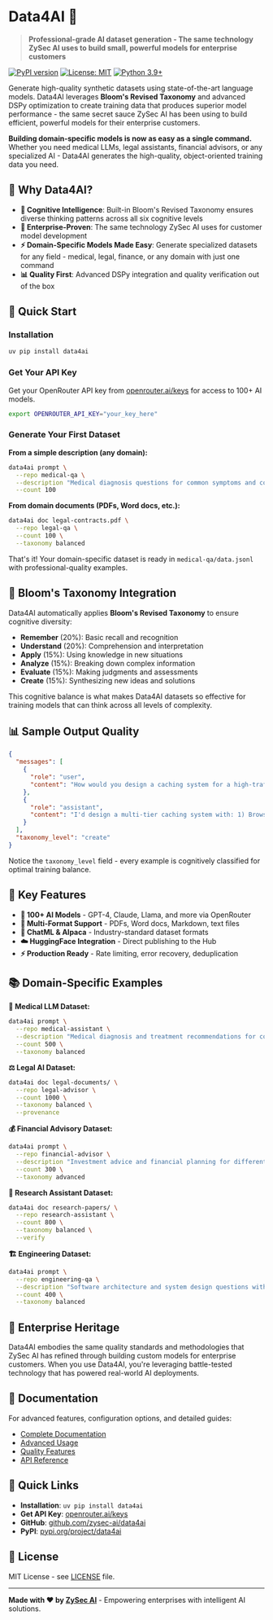 # Data4AI 🚀

> **Professional-grade AI dataset generation - The same technology ZySec AI uses to build small, powerful models for enterprise customers**

[![PyPI version](https://badge.fury.io/py/data4ai.svg)](https://pypi.org/project/data4ai/)
[![License: MIT](https://img.shields.io/badge/License-MIT-yellow.svg)](https://opensource.org/licenses/MIT)
[![Python 3.9+](https://img.shields.io/badge/python-3.9+-blue.svg)](https://www.python.org/downloads/)

Generate high-quality synthetic datasets using state-of-the-art language models. Data4AI leverages **Bloom's Revised Taxonomy** and advanced DSPy optimization to create training data that produces superior model performance - the same secret sauce ZySec AI has been using to build efficient, powerful models for their enterprise customers.

**Building domain-specific models is now as easy as a single command.** Whether you need medical LLMs, legal assistants, financial advisors, or any specialized AI - Data4AI generates the high-quality, object-oriented training data you need.

## 🎯 Why Data4AI?

- **🧠 Cognitive Intelligence**: Built-in Bloom's Revised Taxonomy ensures diverse thinking patterns across all six cognitive levels
- **🔬 Enterprise-Proven**: The same technology ZySec AI uses for customer model development
- **⚡ Domain-Specific Models Made Easy**: Generate specialized datasets for any field - medical, legal, finance, or any domain with just one command
- **📊 Quality First**: Advanced DSPy integration and quality verification out of the box

## 🚀 Quick Start

### Installation
```bash
uv pip install data4ai
```

### Get Your API Key
Get your OpenRouter API key from [openrouter.ai/keys](https://openrouter.ai/keys) for access to 100+ AI models.

```bash
export OPENROUTER_API_KEY="your_key_here"
```

### Generate Your First Dataset

**From a simple description (any domain):**
```bash
data4ai prompt \
  --repo medical-qa \
  --description "Medical diagnosis questions for common symptoms and conditions" \
  --count 100
```

**From domain documents (PDFs, Word docs, etc.):**
```bash
data4ai doc legal-contracts.pdf \
  --repo legal-qa \
  --count 100 \
  --taxonomy balanced
```

That's it! Your domain-specific dataset is ready in `medical-qa/data.jsonl` with professional-quality examples.

## 🧠 Bloom's Taxonomy Integration

Data4AI automatically applies **Bloom's Revised Taxonomy** to ensure cognitive diversity:

- **Remember** (20%): Basic recall and recognition
- **Understand** (20%): Comprehension and interpretation
- **Apply** (15%): Using knowledge in new situations
- **Analyze** (15%): Breaking down complex information
- **Evaluate** (15%): Making judgments and assessments
- **Create** (15%): Synthesizing new ideas and solutions

This cognitive balance is what makes Data4AI datasets so effective for training models that can think across all levels of complexity.

## 📊 Sample Output Quality

```json
{
  "messages": [
    {
      "role": "user",
      "content": "How would you design a caching system for a high-traffic web application?"
    },
    {
      "role": "assistant",
      "content": "I'd design a multi-tier caching system with: 1) Browser cache for static assets, 2) CDN for global content distribution, 3) Application-level cache (Redis/Memcached) for database queries, and 4) Database query cache. Key considerations include cache invalidation strategies, TTL policies, and cache warming..."
    }
  ],
  "taxonomy_level": "create"
}
```

Notice the `taxonomy_level` field - every example is cognitively classified for optimal training balance.

## 🌟 Key Features

- **🤖 100+ AI Models** - GPT-4, Claude, Llama, and more via OpenRouter
- **📄 Multi-Format Support** - PDFs, Word docs, Markdown, text files
- **🎯 ChatML & Alpaca** - Industry-standard dataset formats
- **☁️ HuggingFace Integration** - Direct publishing to the Hub
- **⚡ Production Ready** - Rate limiting, error recovery, deduplication

## 📚 Domain-Specific Examples

**🏥 Medical LLM Dataset:**
```bash
data4ai prompt \
  --repo medical-assistant \
  --description "Medical diagnosis and treatment recommendations for common conditions" \
  --count 500 \
  --taxonomy balanced
```

**⚖️ Legal AI Dataset:**
```bash
data4ai doc legal-documents/ \
  --repo legal-advisor \
  --count 1000 \
  --taxonomy balanced \
  --provenance
```

**💰 Financial Advisory Dataset:**
```bash
data4ai prompt \
  --repo financial-advisor \
  --description "Investment advice and financial planning for different risk profiles" \
  --count 300 \
  --taxonomy advanced
```

**🔬 Research Assistant Dataset:**
```bash
data4ai doc research-papers/ \
  --repo research-assistant \
  --count 800 \
  --taxonomy balanced \
  --verify
```

**🏗️ Engineering Dataset:**
```bash
data4ai prompt \
  --repo engineering-qa \
  --description "Software architecture and system design questions with detailed solutions" \
  --count 400 \
  --taxonomy balanced
```

## 🏢 Enterprise Heritage

Data4AI embodies the same quality standards and methodologies that ZySec AI has refined through building custom models for enterprise customers. When you use Data4AI, you're leveraging battle-tested technology that has powered real-world AI deployments.

## 📖 Documentation

For advanced features, configuration options, and detailed guides:

- [Complete Documentation](docs/README.md)
- [Advanced Usage](docs/DETAILED_USAGE.md)
- [Quality Features](docs/FEATURES.md)
- [API Reference](docs/API.md)

## 🚀 Quick Links

- **Installation**: `uv pip install data4ai`
- **Get API Key**: [openrouter.ai/keys](https://openrouter.ai/keys)
- **GitHub**: [github.com/zysec-ai/data4ai](https://github.com/zysec-ai/data4ai)
- **PyPI**: [pypi.org/project/data4ai](https://pypi.org/project/data4ai)

## 📄 License

MIT License - see [LICENSE](LICENSE) file.

---

**Made with ❤️ by [ZySec AI](https://zysec.ai)** - Empowering enterprises with intelligent AI solutions.
